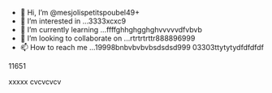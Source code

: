 - 👋 Hi, I’m @mesjolispetitspoubel49+
- 👀 I’m interested in ...3333xcxc9
- 🌱 I’m currently learning ...ffffghhghgghghvvvvvdfvbvb
- 💞️ I’m looking to collaborate on ...rtrtrtrttr888896999
- 📫 How to reach me ...19998bnbvbvbvbsdsdsd999
03303ttytytydfdfdfdf
<!---xxxxc
mesjolispetitspoubel4/mesjolispetitspoubel4 is a ✨ special ✨ repository because its `README.md` (this file) appearcccs on your GitHub profile.
You can click the Preview link to take a look at your changes.
--->11651
xxxxx
cvcvcvcv
